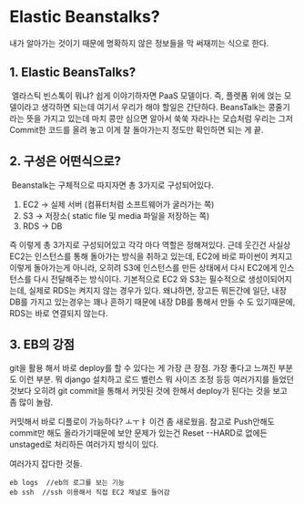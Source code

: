 # Elastic Beanstalks?

내가 알아가는 것이기 때문에 명확하지 않은 정보들을 막 써재끼는 식으로 한다.

## 1. Elastic BeansTalks?

​ 엘라스틱 빈스톡이 뭐냐? 쉽게 이야기하자면 PaaS 모델이다. 즉, 플렛폼 위에 얹는 모델이라고 생각하면 되는데 여기서 우리가 해야 할일은 간단하다. BeansTalk는 콩줄기라는 뜻을 가지고 있는데 마치 콩만 심으면 알아서 쑥쑥 자라나는 모습처럼 우리는 그저 Commit한 코드를 올려 놓고 이게 잘 돌아가는지 정도만 확인하면 되는 게 끝.

## 2. 구성은 어떤식으로?

​ Beanstalk는 구체적으로 따지자면 총 3가지로 구성되어있다.

1. EC2 -> 실제 서버 (컴퓨터처럼 소프트웨어가 굴러가는 쪽)
2. S3 -> 저장소( static file 및 media 파일을 저장하는 쪽)
3. RDS -> DB 

즉 이렇게 총 3가지로 구성되어있고 각각 마다 역할은 정해져있다. 근데 웃긴건 사실상 EC2는 인스턴스를 통해 돌아가는 방식을 취하고 있는데, EC2에 바로 파이썬이 켜지고 이렇게 돌아가는게 아니라, 오히려 S3에 인스턴스를 만든 상태에서 다시 EC2에게 인스턴스를 다시 전달해주는 방식이다. 기본적으로 EC2 와 S3는 필수적으로 생성이되어지는데, 실제로 RDS는 켜지지 않는 경우가 있다. 왜냐하면, 장고든 뭐든간에 일단, 내장 DB를 가지고 있는경우는 꽤나 흔하기 때문에 내장 DB를 통해서 만들 수 도 있기때문에, RDS는 바로 연결되지 않는다.

## 3. EB의 강점

git을 활용 해서 바로 deploy를 할 수 있다는 게 가장 큰 장점. 가장 좋다고 느껴진 부분도 이런 부분. 뭐 django 설치하고 로드 벨런스 뭐 사이즈 조정 등등 여러가지를 들었던 것보다 오히려 git commit을 통해서 커밋된 것에 한해서 deploy가 된다는 것을 보고 좀 많이 놀람.

커밋해서 바로 디플로이 가능하다? ㅗㅜㅑ 이건 좀 새로웠음. 참고로 Push안해도 commit만 해도 올라가기때문에 보안 문제가 있는건 Reset --HARD로 없에든 unstaged로 처리하든 여러가지 방식이 있다.

여러가지 잡다한 것들.

```
eb logs  //eb의 로그를 보는 기능
eb ssh  //ssh 이용해서 직접 EC2 채널로 들어감
```
